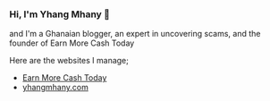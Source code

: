 ### Hi, I'm **Yhang Mhany** 👋

<!--
**YhangMhany/yhangmhany** is a ✨ _special_ ✨ repository because its `README.md` (this file) appears on your GitHub profile.

Here are some ideas to get you started:

- 🔭 I’m currently working on ...
- 🌱 I’m currently learning ...
- 👯 I’m looking to collaborate on ...
- 🤔 I’m looking for help with ...
- 💬 Ask me about ...
- 📫 How to reach me: ...
- 😄 Pronouns: ...
- ⚡ Fun fact: ...
-->
and  I'm a Ghanaian blogger, an expert in uncovering scams, and the founder of Earn More Cash Today

Here are the websites I manage;
- [Earn More Cash Today](https://earnmorecashtoday.com/)
- [yhangmhany.com](https://yhangmhany.com/)
